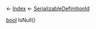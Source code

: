 ← [Index](Api-Index) ← [SerializableDefinitionId](VRage.ObjectBuilders.SerializableDefinitionId)

[bool](System.Boolean) IsNull()

